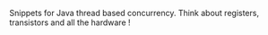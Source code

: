 Snippets for Java thread based concurrency. Think about registers, transistors and all the hardware !
